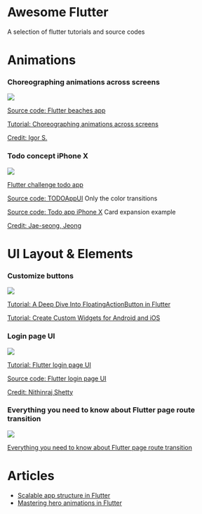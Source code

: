 # Awesome Flutter
A selection of flutter tutorials and source codes

# Animations

### Choreographing animations across screens

![](https://user-images.githubusercontent.com/33988299/66266397-df0abb80-e824-11e9-877c-1358fb3d7e70.gif)

[Source code: Flutter beaches app](https://github.com/lvlzeros/flutter_beaches_app)

[Tutorial: Choreographing animations across screens](https://uxdesign.cc/level-up-flutter-page-transition-choreographing-animations-across-screens-efb5ea105fca)

[Credit: Igor S.](https://dribbble.com/shots/5690700-Beaches-App-animation)

### Todo concept iPhone X

![](https://user-images.githubusercontent.com/33988299/66266481-ed0d0c00-e825-11e9-9f28-3236295dbc97.gif)

[Flutter challenge todo app](https://medium.com/@dev.n/flutter-challenge-todo-app-concept-bd36107aa291)

[Source code: TODOAppUI](https://github.com/deven98/TODOAppUI) Only the color transitions

[Source code: Todo app iPhone X](https://github.com/littlemarc2011/FlutterTodo) Card expansion example

[Credit: Jae-seong, Jeong](https://dribbble.com/shots/3812962-iPhone-X-Todo-Concept) 

# UI Layout & Elements

### Customize buttons

![](https://user-images.githubusercontent.com/33988299/66268703-3e29f980-e840-11e9-99b8-f7dbf5954795.png)

[Tutorial: A Deep Dive Into FloatingActionButton in Flutter](https://proandroiddev.com/a-deep-dive-into-floatingactionbutton-in-flutter-bf95bee11627)

[Tutorial: Create Custom Widgets for Android and iOS](https://youtu.be/H2K104zSJUg)

### Login page UI

![](https://user-images.githubusercontent.com/33988299/66268154-b5f52580-e83a-11e9-8381-090462e0ba02.png)

[Tutorial: Flutter login page UI](https://www.youtube.com/watch?v=1Pw_E7T9TXI)

[Source code: Flutter login page UI](https://github.com/devefy/Flutter-Login-Page-UI)

[Credit: Nithinraj Shetty](https://www.uplabs.com/posts/login-99a29cbb-2952-4550-a977-5081bada091d)

### Everything you need to know about Flutter page route transition

![](https://user-images.githubusercontent.com/33988299/66266673-6dcd0780-e828-11e9-8640-1e3feb318033.png)

[Everything you need to know about Flutter page route transition](https://medium.com/flutter-community/everything-you-need-to-know-about-flutter-page-route-transition-9ef5c1b32823)

# Articles

- [Scalable app structure in Flutter](https://hackernoon.com/scalable-app-structure-in-flutter-dad61a4bc389)
- [Mastering hero animations in Flutter](https://medium.com/flutter-community/mastering-hero-animations-in-flutter-bc07e1bea327)
